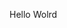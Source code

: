 Hello Wolrd













































































































































































































































































































































































































































































































































































































































































































































































































































































































































































































































































































































































































































































































































































































































































































































































